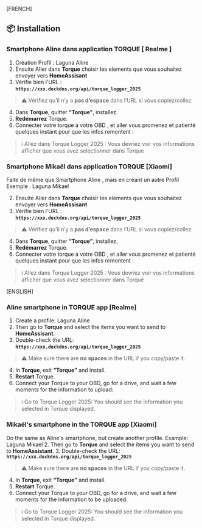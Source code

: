 [FRENCH]
<a id="installation"></a>
## 📦 Installation

### Smartphone Aline dans application TORQUE [ Realme ]
1. Création Profil : Laguna Aline 
2. Ensuite Aller dans **Torque** choisir les elements que vous souhaitez envoyer vers **HomeAssisant**
3. Vérifie bien l'URL  :  
   **`https://xxx.duckdns.org/api/torque_logger_2025`**  
> ⚠️ Vérifiez qu’il n’y a **pas d’espace** dans l’URL si vous copiez/collez.

4. Dans **Torque**, quitter **“Torque”**, installez.
5. **Redémarrez** Torque.
6. Connecter votre torque a votre OBD , et aller vous promenez et patienté quelques instant pour que les infos remontent :

> ℹ️ Allez dans Torque Logger 2025 :
Vous devriez voir vos informations afficher que vous avez selectionner dans Torque

### Smartphone Mikaël dans application TORQUE [Xiaomi]
Faite de même que Smartphone Aline , mais en créant un autre Profil
Exemple : Laguna Mikael

2. Ensuite Aller dans **Torque** choisir les elements que vous souhaitez envoyer vers **HomeAssisant**
3. Vérifie bien l'URL  :  
   **`https://xxx.duckdns.org/api/torque_logger_2025`**  
> ⚠️ Vérifiez qu’il n’y a **pas d’espace** dans l’URL si vous copiez/collez.

4. Dans **Torque**, quitter **“Torque”**, installez.
5. **Redémarrez** Torque.
6. Connecter votre torque a votre OBD , et aller vous promenez et patienté quelques instant pour que les infos remontent :

> ℹ️ Allez dans Torque Logger 2025 :
Vous devriez voir vos informations afficher que vous avez selectionner dans Torque

[ENGLISH]
### Aline smartphone in TORQUE app [Realme]
1. Create a profile: Laguna Aline 
2. Then go to **Torque** and select the items you want to send to **HomeAssisant**.
3. Double-check the URL:  
   **`https://xxx.duckdns.org/api/torque_logger_2025`**
> ⚠️ Make sure there are **no spaces** in the URL if you copy/paste it.

4. In **Torque**, exit **“Torque”** and install.
5. **Restart** Torque.
6. Connect your Torque to your OBD, go for a drive, and wait a few moments for the information to upload:

> ℹ️ Go to Torque Logger 2025:
You should see the information you selected in Torque displayed.

### Mikaël's smartphone in the TORQUE app [Xiaomi]
Do the same as Aline's smartphone, but create another profile.
Example: Laguna Mikael
2. Then go to **Torque** and select the items you want to send to **HomeAssistant**.
3. Double-check the URL:  
   **`https://xxx.duckdns.org/api/torque_logger_2025`**  
   
> ⚠️ Make sure there are **no spaces** in the URL if you copy/paste it.
4. In **Torque**, exit **“Torque”** and install.
5. **Restart** Torque.
6. Connect your Torque to your OBD, go for a drive, and wait a few moments for the information to be uploaded:

> ℹ️ Go to Torque Logger 2025:
You should see the information you selected in Torque displayed.
